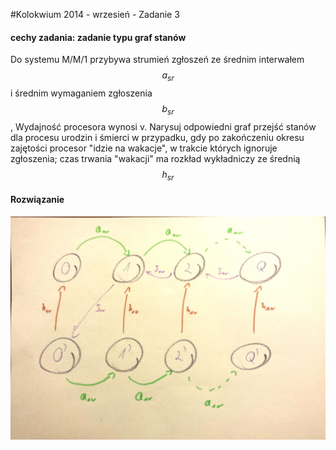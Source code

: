 #Kolokwium 2014 - wrzesień - Zadanie 3

#### cechy zadania: zadanie typu graf stanów

Do systemu M/M/1 przybywa strumień zgłoszeń ze średnim interwałem $$ a_{sr} $$ i średnim wymaganiem zgłoszenia $$ b_{sr} $$, Wydajność procesora wynosi v.
Narysuj odpowiedni graf przejść stanów dla procesu urodzin i śmierci w przypadku, gdy po zakończeniu okresu zajętości procesor "idzie na wakacje", w trakcie których ignoruje zgłoszenia;
czas trwania "wakacji" ma rozkład wykładniczy ze średnią $$ h_{sr} $$

#### Rozwiązanie

![03.jpg](03.jpg "03.jpg")

